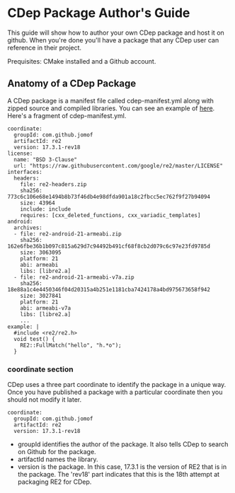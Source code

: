 # CDep Package Author's Guide
This guide will show how to author your own CDep package and host it on github. When you're done you'll have a package that any CDep user can reference in their project.

Prequisites: CMake installed and a Github account.

## Anatomy of a CDep Package
A CDep package is a manifest file called cdep-manifest.yml along with zipped source and compiled libraries. You can see an example of [here](https://github.com/jomof/re2/releases/download/17.3.1-rev18/cdep-manifest.yml). Here's a fragment of cdep-manifest.yml.

```
coordinate:
  groupId: com.github.jomof
  artifactId: re2
  version: 17.3.1-rev18
license:
  name: "BSD 3-Clause"
  url: "https://raw.githubusercontent.com/google/re2/master/LICENSE"
interfaces:
  headers:
    file: re2-headers.zip
    sha256: 773c6c106e68e1494b8b73f46db4e98dfda901a18c2fbcc5ec762f9f27b94094
    size: 43964
    include: include
    requires: [cxx_deleted_functions, cxx_variadic_templates]
android:
  archives:
  - file: re2-android-21-armeabi.zip
    sha256: 162e6fbe36b1b097c815a629d7c94492b491cf68f8cb2d079c6c97e23fd9785d
    size: 3063095
    platform: 21
    abi: armeabi
    libs: [libre2.a]
  - file: re2-android-21-armeabi-v7a.zip
    sha256: 18e88a1c4e4450346f04d20315a4b251e1181cba7424178a4bd975673658f942
    size: 3027841
    platform: 21
    abi: armeabi-v7a
    libs: [libre2.a]
    ...
example: |
  #include <re2/re2.h>
  void test() {
    RE2::FullMatch("hello", "h.*o");
  }
```

### coordinate section
CDep uses a three part coordinate to identify the package in a unique way. Once you have published a package with a particular coordinate then you should not modify it later.
```
coordinate:
  groupId: com.github.jomof
  artifactId: re2
  version: 17.3.1-rev18
```
* groupId identifies the author of the package. It also tells CDep to search on Github for the package.
* artifactId names the library.
* version is the package. In this case, 17.3.1 is the version of RE2 that is in the package. The 'rev18' part indicates that this is the 18th attempt at packaging RE2 for CDep.







